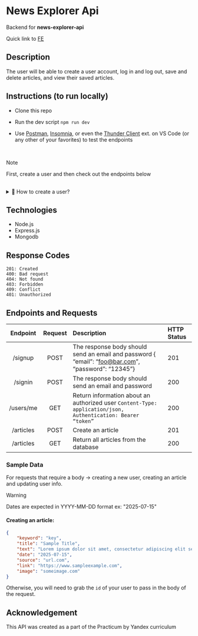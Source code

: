 # News Explorer Api

Backend for **news-explorer-api** 
<!-- domain name www.api.explorethenews.students.nomoreparties.site -->

Quick link to [FE](https://github.com/olivcamj/news-explorer-frontend)

## Description

The user will be able to create a user account, log in and log out, save and delete articles, and view their saved articles.

## Instructions (to run locally) 

- Clone this repo
- Run the dev script `npm run dev`
- Use [Postman](https://www.postman.com/downloads/), [Insomnia](https://insomnia.rest/), or even the [Thunder Client](https://www.thunderclient.io/) ext. on VS Code (or any other of your favorites) to test the endpoints 

  <br/>

> [!NOTE]
> First, create a user and then check out the endpoints below

 <br/>
  

  <details>
    <summary> 👀 How to create a user?</summary>
    <br />
   <p>Check below for a <a href="#endpoints-and-requests">table</a> that contains all endpoints and routes for this project.</p> 
    <img width="470" height="317" alt="Use Postman Client to create a new user account." src="https://github.com/user-attachments/assets/4af31083-e58d-48be-ab59-00f47fab7d15" />
    <p>Here we are using the <code>/signup</code> route, and inside Postman (or your choice of API client), we add the name, email, and password in the request body for our test account.</p>
    <p>Then, we will sign into the newly created account (switch route to <code>/signin</code>) and ensure that we grab the Bearer Token.</p>
    After sending the authentication request, the API's response will appear in the response section of Postman. Look within the "Body" tab
   
<img width="330" height="354" alt="Your Bearer Token would be located here in the response body using Postman client tool" src="https://github.com/user-attachments/assets/c4e6b2c4-dfc6-41f4-b73f-dbebf8825f24" />


<strong>Now</strong>, to use <em>any</em> of the endpoints, you will need to make the request with the Bearer token. 
Copy your token and paste it into the authorization or header section of your request.

An example of retrieving user account info on Postman ✨ see image ⤵️.
<img width="872" height="340" alt="Screenshot 2025-07-22 at 11 57 33 AM" src="https://github.com/user-attachments/assets/3deb9a64-c30e-4e29-98e0-f9e9a150b252" />
<h2>Alternatively ...</h2>
Use your terminal:
<ul> 
<li><p>step 1: Sign up</p><code>curl -X POST http://localhost:3000/signup \
  -H "Content-Type: application/json" \
  -d '{"name": "Olivia", "email": "olivia@example.com", "password": "securepassword"}'</code></li>
  <li><p>step 2: Sign in</p><code>curl -X POST http://localhost:3000/signin \
  -H "Content-Type: application/json" \
  -d '{"email": "olivia@example.com", "password": "securepassword"}'</code> </li>
</ul>
</p>
  </details>


## Technologies 
- Node.js
- Express.js
- Mongodb

## Response Codes
```200: Success
201: Created
400: Bad request
404: Not found
403: Forbidden
409: Conflict
401: Unauthorized
```

## Endpoints and Requests

|Endpoint | Request | Description| HTTP Status |
|:-------:| :------: | :---- | :----
| /signup | POST | The response body should send an email and password { “email”: “foo@bar.com”, “password”: “12345”} | 201 |
| /signin | POST | The response body should send an email and password | 200 |
| /users/me | GET | Return information about an authorized user ``` Content-Type: application/json, Authentication: Bearer “token” ```| 200|
| /articles | POST  | Create an article |  201 |
| /articles | GET | Return all articles from the database| 200 |


### Sample Data
For requests that require a body -> creating a new user, creating an article and updating user info.

> [!WARNING]
> Dates are expected in YYYY-MM-DD format ex: "2025-07-15"

#### Creating an article:

```json
{
    "keyword": "key",
    "title": "Sample Title",
    "text": "Lorem ipsum dolor sit amet, consectetur adipiscing elit sed do eiusmod tempor incididunt ...",
    "date": "2025-07-15",
    "source": "url.com",
    "link": "https://www.sampleexample.com",
    "image": "someimage.com"
}
```
Otherwise, you will need to grab the `id` of your user to pass in the body of the request.


## Acknowledgement
This API was created as a part of the Practicum by Yandex curriculum
